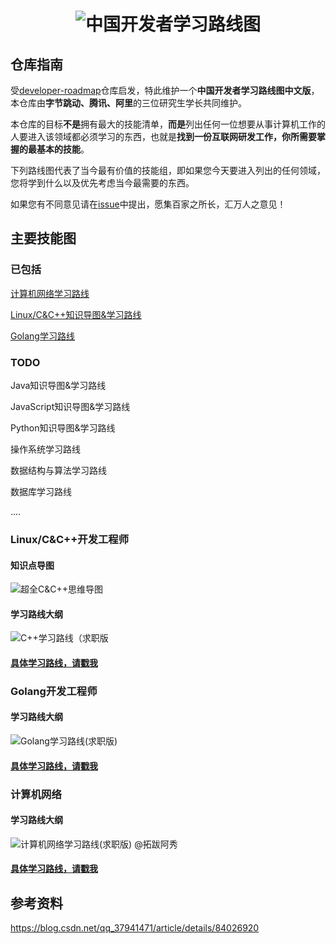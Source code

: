 # <h1 align="center"><img src="https://cdn.jsdelivr.net/gh/forthespada/mediaImage3//image/202201162152712.png" alt="中国开发者学习路线图" target="https://github.com/awesome-cs-community/developer-roadmap-zh-CN"></h1>

## 仓库指南

受[developer-roadmap](https://github.com/kamranahmedse/developer-roadmap)仓库启发，特此维护一个**中国开发者学习路线图中文版**，本仓库由**字节跳动、腾讯、阿里**的三位研究生学长共同维护。

本仓库的目标**不是**拥有最大的技能清单，**而是**列出任何一位想要从事计算机工作的人要进入该领域都必须学习的东西，也就是**找到一份互联网研发工作，你所需要掌握的最基本的技能**。

下列路线图代表了当今最有价值的技能组，即如果您今天要进入列出的任何领域，您将学到什么以及优先考虑当今最需要的东西。

如果您有不同意见请在[issue](https://github.com/awesome-cs-community/developer-roadmap-zh-CN/issues)中提出，愿集百家之所长，汇万人之意见！

<!--

仓库主要维护者：[阿秀](https://mp.weixin.qq.com/s/gRw25aRFBVB0lUhBAJqV5g)，字节跳动抖音全栈开发工程师，主后端，偏前端

-->

## 主要技能图

### 已包括

[计算机网络学习路线](./docs/计算机网络求职版学习路线.md)

[Linux/C&C++知识导图&学习路线](#cpp开发工程师)

[Golang学习路线](#Golang开发工程师)

<!--

Golang知识导图&学习路线

-->

### TODO

Java知识导图&学习路线

JavaScript知识导图&学习路线

Python知识导图&学习路线

操作系统学习路线

数据结构与算法学习路线

数据库学习路线

....



<p id="cpp开发工程师"></p>

### Linux/C&C++开发工程师

#### 知识点导图



![超全C&C++思维导图](https://gitee.com/ForthEspada/image/raw/master/image/202201200104691.png)

#### 学习路线大纲

![C++学习路线（求职版](https://gitee.com/ForthEspada/image/raw/master/image/202201200108640.png)

<!--

![C++学习路线（求职版）](https://cdn.jsdelivr.net/gh/forthespada/mediaImage3//image/202201161829729.png)

-->

#### [**具体学习路线，请戳我**](./docs/C++求职版学习路线.md)

### Golang开发工程师

#### 学习路线大纲

![Golang学习路线(求职版)](https://gitee.com/ForthEspada/image/raw/master/image/202201200108433.png)

<!--

![Golang学习路线(求职版)](https://cdn.jsdelivr.net/gh/forthespada/mediaImage3//image/202201161830673.png)

-->

#### [**具体学习路线，请戳我**](./docs/Golang求职版学习路线.md)



### 计算机网络

#### 学习路线大纲

![计算机网络学习路线(求职版) @拓跋阿秀](https://gitee.com/ForthEspada/image/raw/master/image/202201200105776.png)

#### [**具体学习路线，请戳我**](./docs/计算机网络求职版学习路线.md)

## 参考资料

https://blog.csdn.net/qq_37941471/article/details/84026920



